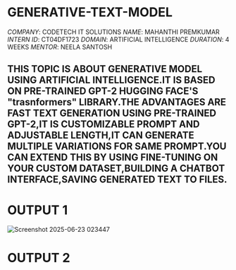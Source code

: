 # GENERATIVE-TEXT-MODEL
*COMPANY*: CODETECH IT SOLUTIONS
*NAME*: MAHANTHI PREMKUMAR
*INTERN ID*: CT04DF1723
*DOMAIN*: ARTIFICIAL INTELLIGENCE
*DURATION*: 4 WEEKS
*MENTOR*: NEELA SANTOSH

## THIS TOPIC IS ABOUT GENERATIVE MODEL USING ARTIFICIAL INTELLIGENCE.IT IS BASED ON PRE-TRAINED GPT-2 HUGGING FACE'S "trasnformers" LIBRARY.THE ADVANTAGES ARE FAST TEXT GENERATION USING PRE-TRAINED GPT-2,IT IS CUSTOMIZABLE PROMPT AND ADJUSTABLE LENGTH,IT CAN GENERATE MULTIPLE VARIATIONS FOR SAME PROMPT.YOU CAN EXTEND THIS BY USING FINE-TUNING ON YOUR CUSTOM DATASET,BUILDING A CHATBOT INTERFACE,SAVING GENERATED TEXT TO FILES.

# OUTPUT 1

![Screenshot 2025-06-23 023447](https://github.com/user-attachments/assets/896ee6a8-da9b-45d3-bf21-b3131764d616)


# OUTPUT 2


